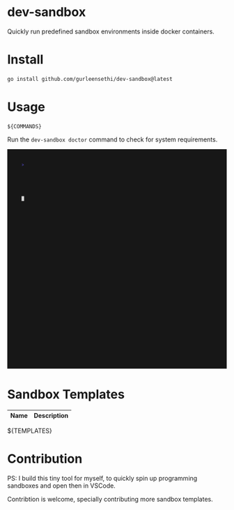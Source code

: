 # dev-sandbox

Quickly run predefined sandbox environments inside docker containers.

# Install

```bash
go install github.com/gurleensethi/dev-sandbox@latest
```

# Usage

```text
${COMMANDS}
```

Run the `dev-sandbox doctor` command to check for system requirements.

<img alt="Welcome to VHS" src="https://raw.githubusercontent.com/gurleensethi/dev-sandbox/main/out.gif" />

# Sandbox Templates

| Name | Description |
| ---- | ----------- |
${TEMPLATES}

# Contribution

PS: I build this tiny tool for myself, to quickly spin up programming sandboxes and open then in VSCode.

Contribtion is welcome, specially contributing more sandbox templates.
